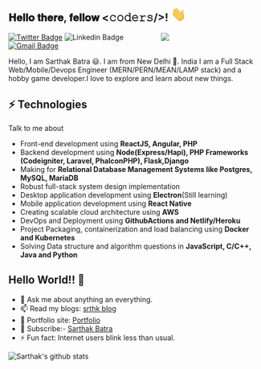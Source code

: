 <h2> 𝐇𝐞𝐥𝐥𝐨 𝐭𝐡𝐞𝐫𝐞, 𝐟𝐞𝐥𝐥𝐨𝐰 <𝚌𝚘𝚍𝚎𝚛𝚜/>! <img src="https://raw.githubusercontent.com/ABSphreak/ABSphreak/master/gifs/Hi.gif" width="30px"></h2>

<img align='right' src='https://user-images.githubusercontent.com/5713670/87202985-820dcb80-c2b6-11ea-9f56-7ec461c497c3.gif' width='200"'>

[![Twitter Badge](https://img.shields.io/badge/-@sarthakbatra-1ca0f1?style=flat-square&labelColor=1ca0f1&logo=twitter&logoColor=white&link=https://twitter.com/Harshkhatri24)](https://twitter.com/sarthakbatra) ![Linkedin Badge](https://img.shields.io/badge/-SarthakBatra-blue?style=flat-square&logo=Linkedin&logoColor=white&link=https://www.linkedin.com/in/sarthak-batra-12639676/)
[![Gmail Badge](https://img.shields.io/badge/-sarthak.technical@gmail.com-c14438?style=flat-square&logo=Gmail&logoColor=white&link=mailto:sarthak.technical@gmail.com)](mailto:sarthak.technical@gmail.com)

Hello, I am Sarthak Batra 😃. I am from New Delhi 🏫. India I am a Full Stack Web/Mobile/Devops Engineer (MERN/PERN/MEAN/LAMP stack) and a hobby game developer.I love to explore and learn about new things.

## ⚡ Technologies
Talk to me about
- Front-end development using **ReactJS, Angular, PHP**
- Backend development using **Node(Express/Hapi), PHP Frameworks (Codeigniter, Laravel, PhalconPHP), Flask,Django**
- Making for **Relational Database Management Systems like Postgres, MySQL, MariaDB**
- Robust full-stack system design implementation
- Desktop application development using **Electron**(Still learning)
- Mobile application development using **React Native**
- Creating scalable cloud architecture using **AWS**
- DevOps and Deployment using **GithubActions and Netlify/Heroku**
- Project Packaging, containerization and load balancing using **Docker and Kubernetes**
- Solving Data structure and algorithm questions in **JavaScript, C/C++, Java and Python**
## Hello World!! 🤔
- 💬 Ask me about anything an everything.
- 📫 Read my blogs: [srthk blog](https://blog.srthk.com/)
- 🎯 Portfolio site: [Portfolio](https://srthk.com/)
- 🔔 Subscribe:- [Sarthak Batra](https://www.twitch.tv/batrasarthak)
- ⚡ Fun fact: Internet users blink less than usual.

![Sarthak's github stats](https://github-readme-stats.vercel.app/api?username=Sarthak1991&hide=["issues"]&show_icons=true)


